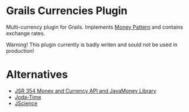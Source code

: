 Grails Currencies Plugin
========================

Multi-currency plugin for Grails.
Implements [Money Pattern](http://martinfowler.com/eaaCatalog/money.html) and contains exchange rates.

Warning! This plugin currently is badly writen and sould not be used in production!

Alternatives
============
* [JSR 354 Money and Currency API and JavaMoney Library](https://java.net/projects/javamoney/pages/Home)
* [Joda-Time](http://www.joda.org/joda-money/)
* [JScience](http://jscience.org/)
 
